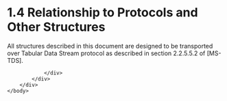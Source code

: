 <html dir="LTR" xmlns:mshelp="http://msdn.microsoft.com/mshelp" xmlns:ddue="http://ddue.schemas.microsoft.com/authoring/2003/5" xmlns:xlink="http://www.w3.org/1999/xlink" xmlns:tool="http://www.microsoft.com/tooltip">
    <head>
        <meta http-equiv="Content-Type" content="text/html; CHARSET=utf-8"></meta>
        <meta name="save" content="history"></meta>
        <title>1.4 Relationship to Protocols and Other Structures</title>
        <xml>
            <mshelp:toctitle title="1.4 Relationship to Protocols and Other Structures"></mshelp:toctitle>
            <mshelp:rltitle title="[MS-SSCLRT]: Relationship to Protocols and Other Structures"></mshelp:rltitle>
            <mshelp:keyword index="A" term="8ea85d89-6d0e-45ae-a72b-802b7f41cef3"></mshelp:keyword>
            <mshelp:attr name="DCSext.ContentType" value="open specification"></mshelp:attr>
            <mshelp:attr name="AssetID" value="8ea85d89-6d0e-45ae-a72b-802b7f41cef3"></mshelp:attr>
            <mshelp:attr name="TopicType" value="kbRef"></mshelp:attr>
            <mshelp:attr name="DCSext.Title" value="[MS-SSCLRT]: Relationship to Protocols and Other Structures" />
        </xml>
    </head>
    <body>
        <div id="header">
            <h1 class="heading">1.4 Relationship to Protocols and Other Structures</h1>
        </div>
        <div id="mainSection">
            <div id="mainBody">
                <div id="allHistory" class="saveHistory"></div>
                <div id="sectionSection0" class="section" name="collapseableSection">
                    

<p>All structures described in this document are designed to be
transported over Tabular Data Stream protocol as described in section <mshelp:link keywords="a57df60e-d0a6-4e7e-a2e5-ccacd277c673" tabindex="0">2.2.5.5.2</mshelp:link>
of <mshelp:link keywords="b46a581a-39de-4745-b076-ec4dbb7d13ec" tabindex="0">[MS-TDS]</mshelp:link>.</p>


                </div>
            </div>
        </div>
    </body>
</html>